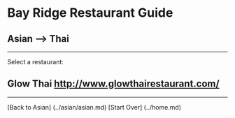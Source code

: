 # Bay Ridge Restaurant Guide
## Asian --> Thai
---
Select a restaurant:
## Glow Thai http://www.glowthairestaurant.com/
---
[Back to Asian] (../asian/asian.md)
[Start Over] (../home.md)
